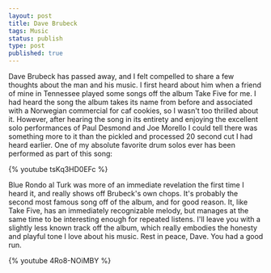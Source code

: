 ```yaml
---
layout: post
title: Dave Brubeck
tags: Music
status: publish
type: post
published: true
---
```

Dave Brubeck has passed away, and I felt compelled to share a few thoughts about the man and his music. I first heard about him when a friend of mine in Tennessee played some songs off the album Take Five for me. I had heard the song the album takes its name from before and associated with a Norwegian commercial for caf   cookies, so I wasn't too thrilled about it. However, after hearing the song in its entirety and enjoying the excellent solo performances of Paul Desmond and Joe Morello I could tell there was something more to it than the pickled and processed 20 second cut I had heard earlier. One of my absolute favorite drum solos ever has been performed as part of this song:

{% youtube tsKq3HD0EFc %}

Blue Rondo al   Turk was more of an immediate revelation the first time I heard it, and really shows off Brubeck's own chops. It's probably the second most famous song off of the album, and for good reason. It, like Take Five, has an immediately recognizable melody, but manages at the same time to be interesting enough for repeated listens. I'll leave you with a slightly less known track off the album, which really embodies the honesty and playful tone I love about his music. Rest in peace, Dave. You had a good run.

{% youtube 4Ro8-NOiMBY %}
